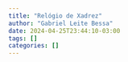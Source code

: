 ```yaml
---
title: "Relógio de Xadrez"
author: "Gabriel Leite Bessa"
date: 2024-04-25T23:44:10-03:00
tags: []
categories: []
---
```


